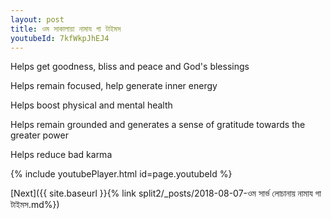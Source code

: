 ```yaml
---
layout: post
title: ওম সাকালায়া নামায গা টাইমস
youtubeId: 7kfWkpJhEJ4
---
```

 
 
Helps get goodness, bliss and peace and God's blessings
 
Helps remain focused, help generate inner energy 
 
Helps boost physical and mental health 
 
Helps remain grounded and generates a sense of gratitude towards the greater power 
 
Helps reduce bad karma
 
 
 
 


{% include youtubePlayer.html id=page.youtubeId %}
 
[Next]({{ site.baseurl }}{% link  split2/_posts/2018-08-07-ওম সার্ভ লোচানায় নামায গা টাইমস.md%})
 
